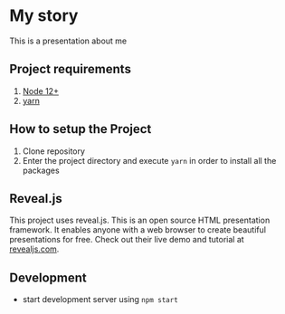 # My story

This is a presentation about me

## Project requirements

1. [Node 12+](https://nodejs.org/en/docs/)
2. [yarn](https://yarnpkg.com/package/doc)

## How to setup the Project

1. Clone repository
2. Enter the project directory and execute `yarn` in order to install all the packages

## Reveal.js

This project uses reveal.js. This is an open source HTML presentation framework. It enables anyone with a web browser to create beautiful presentations for free. Check out their live demo and tutorial at [revealjs.com](https://revealjs.com/).

## Development

- start development server using `npm start`
